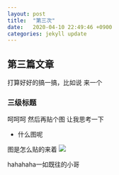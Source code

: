 ```yaml
---
layout: post
title:  "第三次"
date:   2020-04-10 22:49:46 +0900
categories: jekyll update
---
```

## 第三篇文章

打算好好的搞一搞，比如说
来一个

### 三级标题
呵呵呵
然后再贴个图
让我思考一下

- 什么图呢

图是怎么贴的来着
![](https://66.media.tumblr.com/94977bbcc44eb3af27f8ccf87a872b2b/tumblr_p4ruuybvhL1ueqkvzo1_1280.jpg)

hahahaha一如既往的小哥
